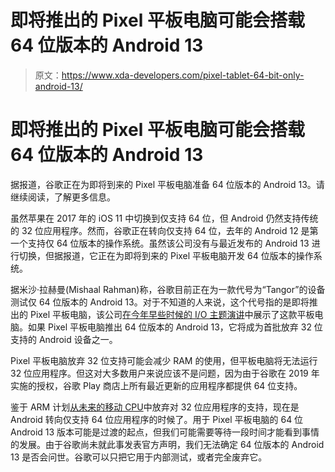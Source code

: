 # 即将推出的 Pixel 平板电脑可能会搭载 64 位版本的 Android 13

> 原文：<https://www.xda-developers.com/pixel-tablet-64-bit-only-android-13/>

# 即将推出的 Pixel 平板电脑可能会搭载 64 位版本的 Android 13

据报道，谷歌正在为即将到来的 Pixel 平板电脑准备 64 位版本的 Android 13。请继续阅读，了解更多信息。

虽然苹果在 2017 年的 iOS 11 中切换到仅支持 64 位，但 Android 仍然支持传统的 32 位应用程序。然而，谷歌正在转向仅支持 64 位，去年的 Android 12 是第一个支持仅 64 位版本的操作系统。虽然该公司没有与最近发布的 Android 13 进行切换，但据报道，它正在为即将到来的 Pixel 平板电脑开发 64 位版本的操作系统。

据米沙·拉赫曼(Mishaal Rahman)称，谷歌目前正在为一款代号为“Tangor”的设备测试仅 64 位版本的 Android 13。对于不知道的人来说，这个代号指的是即将推出的 Pixel 平板电脑，该公司[在今年早些时候的 I/O 主题演讲](https://www.xda-developers.com/google-teases-new-pixel-tablet/)中展示了这款平板电脑。如果 Pixel 平板电脑推出 64 位版本的 Android 13，它将成为首批放弃 32 位支持的 Android 设备之一。

Pixel 平板电脑放弃 32 位支持可能会减少 RAM 的使用，但平板电脑将无法运行 32 位应用程序。但这对大多数用户来说应该不是问题，因为由于谷歌在 2019 年实施的授权，谷歌 Play 商店上所有最近更新的应用程序都提供 64 位支持。

鉴于 ARM 计划[从未来的移动 CPU](https://www.xda-developers.com/arm-future-chips-32-bit-2023/)中放弃对 32 位应用程序的支持，现在是 Android 转向仅支持 64 位应用程序的时候了。用于 Pixel 平板电脑的 64 位 Android 13 版本可能是过渡的起点，但我们可能需要等待一段时间才能看到事情的发展。由于谷歌尚未就此事发表官方声明，我们无法确定 64 位版本的 Android 13 是否会问世。谷歌可以只把它用于内部测试，或者完全废弃它。